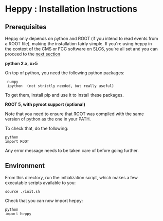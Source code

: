 Heppy : Installation Instructions 
=================================

Prerequisites
-------------

Heppy only depends on python and ROOT (if you intend to read events from a ROOT file), making the installation fairly simple. If you're using heppy in the context of the CMS or FCC software on SLC6, you're all set and you can proceed to the [next section](#environment)

**python 2.x, x>5**

On top of python, you need the following python packages: 

     numpy
     ipython  (not strictly needed, but really useful)

To get them, install pip and use it to install these packages.

**ROOT 5, with pyroot support (optional)**

Note that you need to ensure that ROOT was compiled with the same
version of python as the one in your PATH.

To check that, do the following:

	python
	import ROOT

Any error message needs to be taken care of before going further. 


Environment 
-----------

From this directory, run the initialization script, which makes a few
executable scripts available to you:

    source ./init.sh
    
Check that you can now import heppy:

    python
    import heppy 

